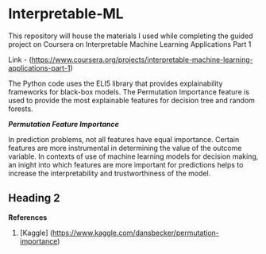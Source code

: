 # Interpretable-ML
This repository will house the materials I used while completing the guided project on Coursera on Interpretable Machine Learning Applications Part 1

Link - (https://www.coursera.org/projects/interpretable-machine-learning-applications-part-1)

The Python code uses the ELI5 library that provides explainability frameworks for black-box models. The Permutation Importance feature is used to provide the most explainable features for decision tree and random forests. 

***Permutation Feature Importance***

In prediction problems, not all features have equal importance. Certain features are more instrumental in determining the value of the outcome variable. In contexts of use of machine learning models for decision making, an inight into which features are more important for predictions helps to increase the interpretability and trustworthiness of the model.

## Heading 2

**References**
1. [Kaggle] (https://www.kaggle.com/dansbecker/permutation-importance)
